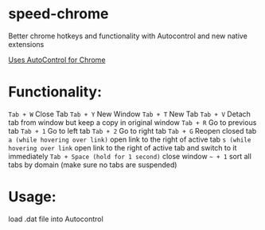 # speed-chrome
Better chrome hotkeys and functionality with Autocontrol and new native extensions 

<a href = 'https://chrome.google.com/webstore/detail/autocontrol-shortcut-mana/lkaihdpfpifdlgoapbfocpmekbokmcfd'> Uses AutoControl for Chrome</a>

# Functionality:
`Tab + W` Close Tab
`Tab + Y` New Window
`Tab + T` New Tab
`Tab + V` Detach tab from window but keep a copy in original window
`Tab + R` Go to previous tab
`Tab + 1` Go to left tab
`Tab + 2` Go to right tab
`Tab + G` Reopen closed tab 
`a (while hovering over link)` open link to the right of active tab
`s (while hovering over link` open link to the right of active tab and switch to it immediately
`Tab + Space (hold for 1 second)` close window
`~ + 1` sort all tabs by domain (make sure no tabs are suspended)

# Usage:
load .dat file into Autocontrol

  
